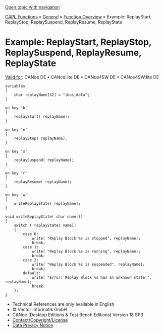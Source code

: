 [Open topic with navigation](../../../../../CANoeDEFamily.htm#Topics/CAPLFunctions/Other/Functions/CAPLfunctionsExampleReplay.md)

[CAPL Functions](../../CAPLfunctions.md) » [General](../CAPLGeneralStartPage.md) » [Function Overview](../CAPLfunctionsGeneralOverview.md) » Example: ReplayStart, ReplayStop, ReplaySuspend, ReplayResume, ReplayState

# Example: ReplayStart, ReplayStop, ReplaySuspend, ReplayResume, ReplayState

[Valid for](../../../Shared/FeatureAvailability.md): CANoe DE • CANoe:lite DE • CANoe4SW DE • CANoe4SW:lite DE

```plaintext
variables
{
    char replayName[32] = "ibus_data";
}

on key 'b'
{
    replayStart( replayName);
}

on key 'e'
{
    replayStop( replayName);
}

on key 's'
{
    replaySuspend( replayName);
}

on key 'r'
{
    replayResume( replayName);
}

on key 'w'
{
    writeReplayState( replayName);
}

void writeReplayState( char name[])
{
    switch ( replayState( name))
    {
        case 0:
            write( "Replay Block %s is stopped", replayName);
            break;
        case 1:
            write( "Replay Block %s is running", replayName);
            break;
        case 2:
            write( "Replay Block %s is suspended", replayName);
            break;
        default:
            write( "Error: Replay Block %s has an unknown state!", replayName);
            break;
    };
}
```

- Technical References are only available in English
- © Vector Informatik GmbH
- CANoe (Desktop Editions & Test Bench Editions) Version 18 SP3
- [Contact/Copyright/License](../../../Shared/ContactCopyrightLicense.md)
- [Data Privacy Notice](https://www.vector.com/int/en/company/get-info/privacy-policy/)